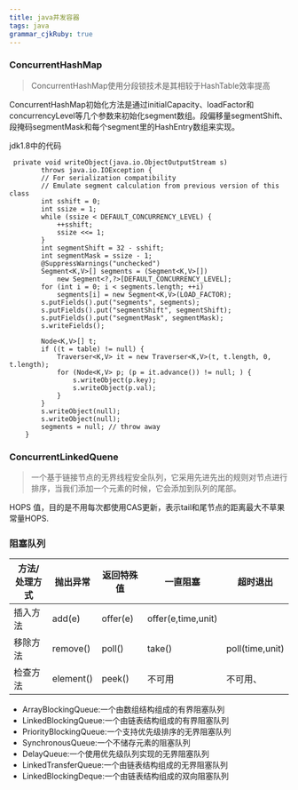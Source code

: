 ```yaml
---
title: java并发容器
tags: java
grammar_cjkRuby: true
---
```


###  ConcurrentHashMap
> ConcurrentHashMap使用分段锁技术是其相较于HashTable效率提高

ConcurrentHashMap初始化方法是通过initialCapacity、loadFactor和concurrencyLevel等几个参数来初始化segment数组。段偏移量segmentShift、段掩码segmentMask和每个segment里的HashEntry数组来实现。

jdk1.8中的代码
```
 private void writeObject(java.io.ObjectOutputStream s)
        throws java.io.IOException {
        // For serialization compatibility
        // Emulate segment calculation from previous version of this class
        int sshift = 0;
        int ssize = 1;
        while (ssize < DEFAULT_CONCURRENCY_LEVEL) {
            ++sshift;
            ssize <<= 1;
        }
        int segmentShift = 32 - sshift;
        int segmentMask = ssize - 1;
        @SuppressWarnings("unchecked")
        Segment<K,V>[] segments = (Segment<K,V>[])
            new Segment<?,?>[DEFAULT_CONCURRENCY_LEVEL];
        for (int i = 0; i < segments.length; ++i)
            segments[i] = new Segment<K,V>(LOAD_FACTOR);
        s.putFields().put("segments", segments);
        s.putFields().put("segmentShift", segmentShift);
        s.putFields().put("segmentMask", segmentMask);
        s.writeFields();

        Node<K,V>[] t;
        if ((t = table) != null) {
            Traverser<K,V> it = new Traverser<K,V>(t, t.length, 0, t.length);
            for (Node<K,V> p; (p = it.advance()) != null; ) {
                s.writeObject(p.key);
                s.writeObject(p.val);
            }
        }
        s.writeObject(null);
        s.writeObject(null);
        segments = null; // throw away
    }
```
### ConcurrentLinkedQuene
> 一个基于链接节点的无界线程安全队列，它采用先进先出的规则对节点进行排序，当我们添加一个元素的时候，它会添加到队列的尾部。

HOPS 值，目的是不用每次都使用CAS更新，表示tail和尾节点的距离最大不草果常量HOPS.

### 阻塞队列
方法/处理方式 | 抛出异常 | 返回特殊值 | 一直阻塞 | 超时退出
-- | -- | -- | -- | --
插入方法 | add(e) | offer(e) | offer(e,time,unit)
移除方法 | remove() | poll() | take() | poll(time,unit)
检查方法 | element() | peek() | 不可用 | 不可用、

- ArrayBlockingQueue:一个由数组结构组成的有界阻塞队列
- LinkedBlockingQueue:一个由链表结构组成的有界阻塞队列
- PriorityBlockingQueue:一个支持优先级排序的无界阻塞队列
- SynchronousQueue:一个不储存元素的阻塞队列
- DelayQueue:一个使用优先级队列实现的无界阻塞队列
- LinkedTransferQueue:一个由链表结构组成的无界阻塞队列
- LinkedBlockingDeque:一个由链表结构组成的双向阻塞队列

